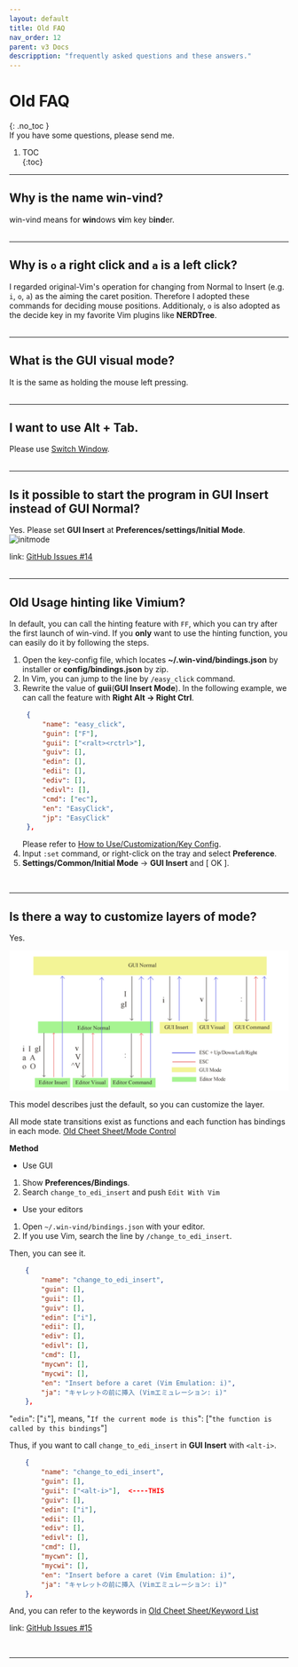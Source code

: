 ```yaml
---
layout: default
title: Old FAQ
nav_order: 12
parent: v3 Docs
descripption: "frequently asked questions and these answers."
---
```

# Old FAQ
{: .no_toc }  
If you have some questions, please send me.

1. TOC  
{:toc}  

<hr>

## Why is the name win-vind?  
win-vind means for **win**dows **vi**m key b**ind**er.  
<br>
<hr>

## Why is `o` a right click and `a` is a left click?  
I regarded original-Vim's operation for changing from Normal to Insert (e.g. `i`, `o`, `a`) as the aiming the caret position. Therefore I adopted these commands for deciding mouse positions. Additionaly, `o` is also adopted as the decide key in my favorite Vim plugins like **NERDTree**.  
<br>
<hr> 

## What is the GUI visual mode?  
It is the same as holding the mouse left pressing.  
<br>
<hr> 

## I want to use **Alt** + **Tab**.
Please use <a href="https://pit-ray.github.io/win-vind/cheat_sheet/window_ctrl/#switch-window">Switch Window</a>.  
<br>
<hr> 

## Is it possible to start the program in GUI Insert instead of GUI Normal?  
Yes. Please set **GUI Insert** at **Preferences/settings/Initial Mode**.  
![initmode](https://user-images.githubusercontent.com/42631247/113421839-b443f800-9406-11eb-9c32-df9f4dfd66f8.jpg)

link: <a href="https://github.com/pit-ray/win-vind/issues/14">GitHub Issues #14</a>  
<br>
<hr> 

## Old Usage hinting like Vimium?  
In default, you can call the hinting feature with `FF`, which you can try after the first launch of win-vind. If you **only** want to use the hinting function, you can easily do it by following the steps.  

1. Open the key-config file, which locates **~/.win-vind/bindings.json** by installer or **config/bindings.json** by zip.  
1. In Vim, you can jump to the line by `/easy_click` command.  
1. Rewrite the value of **guii**(**GUI Insert Mode**).  In the following example, we can call the feature with **Right Alt -> Right Ctrl**.  <br>  
   ```json
    {
        "name": "easy_click",
        "guin": ["F"],
        "guii": ["<ralt><rctrl>"],
        "guiv": [],
        "edin": [],
        "edii": [],
        "ediv": [],
        "edivl": [],
        "cmd": ["ec"],
        "en": "EasyClick",
        "jp": "EasyClick"
    },
   ```
   Please refer to <a href="https://pit-ray.github.io/win-vind/how_to_use/#key-config">How to Use/Customization/Key Config</a>.  
1. Input `:set` command, or right-click on the tray and select **Preference**.  
1. **Settings/Common/Initial Mode** -> **GUI Insert** and [   OK   ].

<br>
<hr> 

## Is there a way to customize layers of mode?
Yes.

<img src="https://github.com/pit-ray/pit-ray.github.io/raw/master/win-vind/imgs/mode_overview_2.jpg?raw=true" />

This model describes just the default, so you can customize the layer.

All mode state transitions exist as functions and each function has bindings in each mode. <a href="https://pit-ray.github.io/win-vind/cheat_sheet/mode_ctrl/">Old Cheet Sheet/Mode Control</a>

**Method**
- Use GUI
1. Show **Preferences/Bindings**.
1. Search `change_to_edi_insert` and push `Edit With Vim`

- Use your editors
1. Open `~/.win-vind/bindings.json` with your editor.
1. If you use Vim, search the line by `/change_to_edi_insert`.

Then, you can see it.
```json
    {
        "name": "change_to_edi_insert",
        "guin": [],
        "guii": [],
        "guiv": [],
        "edin": ["i"],
        "edii": [],
        "ediv": [],
        "edivl": [],
        "cmd": [],
        "mycwn": [],
        "mycwi": [],
        "en": "Insert before a caret (Vim Emulation: i)",
        "ja": "キャレットの前に挿入 (Vimエミュレーション: i)"
    },
```

"`edin`": ["`i`"], means,
"`If the current mode is this`": ["`the function is called by this bindings`"]

Thus, if you want to call `change_to_edi_insert` in **GUI Insert** with `<alt-i>`.
```json
    {
        "name": "change_to_edi_insert",
        "guin": [],
        "guii": ["<alt-i>"],  <----THIS
        "guiv": [],
        "edin": ["i"],
        "edii": [],
        "ediv": [],
        "edivl": [],
        "cmd": [],
        "mycwn": [],
        "mycwi": [],
        "en": "Insert before a caret (Vim Emulation: i)",
        "ja": "キャレットの前に挿入 (Vimエミュレーション: i)"
    },
```

And, you can refer to the keywords in <a href="https://pit-ray.github.io/win-vind/cheat_sheet/keyword_lists/">Old Cheet Sheet/Keyword List</a>

link: <a href="https://github.com/pit-ray/win-vind/issues/15">GitHub Issues #15</a>  

<br>
<hr> 
